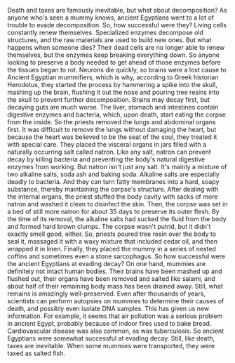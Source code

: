 Death and taxes are famously inevitable, but what about decomposition? As anyone who's seen a mummy knows, ancient Egyptians went to a lot of trouble to evade decomposition. So, how successful were they? Living cells constantly renew themselves. Specialized enzymes  decompose old structures, and the raw materials  are used to build new ones. But what happens when someone dies? Their dead cells are no longer able to renew themselves, but the enzymes  keep breaking everything down. So anyone looking to preserve a body needed to get ahead of those enzymes before the tissues began to rot. Neurons die quickly, so brains were a lost cause to Ancient Egyptian mummifiers, which is why, according  to Greek historian Herodotus, they started the process by hammering a spike into the skull, mashing up the brain,  flushing it out the nose and pouring tree resins into the skull to prevent further decomposition. Brains may decay first, but decaying guts are much worse. The liver, stomach and intestines contain digestive enzymes and bacteria, which, upon death, start eating the corpse from the inside. So the priests removed the lungs and abdominal organs first. It was difficult to remove the lungs without damaging the heart, but because the heart was believed to be the seat of the soul, they treated it with special care. They placed the visceral organs in jars filled with a naturally occurring salt called natron. Like any salt, natron can prevent decay  by killing bacteria and preventing the body's natural digestive enzymes from working. But natron isn't just any salt. It's mainly a mixture  of two alkaline salts, soda ash and baking soda. Alkaline salts are especially deadly to bacteria. And they can turn fatty membranes into a hard, soapy substance, thereby maintaining  the corpse's structure. After dealing with the internal organs, the priest stuffed the body cavity with sacks of more natron and washed it clean to disinfect the skin. Then, the corpse was set in a bed of still more natron for about 35 days  to preserve its outer flesh. By the time of its removal, the alkaline salts  had sucked the fluid from the body and formed hard brown clumps. The corpse wasn't putrid, but it didn't exactly smell good, either. So, priests poured tree resin over the body to seal it, massaged it with a waxy mixture that included cedar oil, and then wrapped it in linen. Finally, they placed the mummy in a series of nested coffins and sometimes even a stone sarcophagus. So how successful were  the ancient Egyptians at evading decay? On one hand, mummies are definitely not intact human bodies. Their brains have been mashed up and flushed out, their organs have been removed and salted like salami, and about half of their remaining body mass has been drained away. Still, what remains  is amazingly well-preserved. Even after thousands of years, scientists can perform autopsies  on mummies to determine their causes of death, and possibly even isolate DNA samples. This has given us new information. For example, it seems that air pollution was a serious problem in ancient Egypt, probably because of indoor fires  used to bake bread. Cardiovascular disease was also common, as was tuberculosis. So ancient Egyptians were somewhat successful at evading decay. Still, like death, taxes are inevitable. When some mummies were transported, they were taxed as salted fish. 